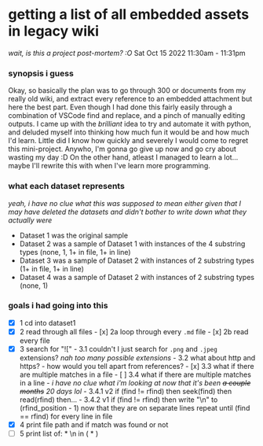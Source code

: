 # getting a list of all embedded assets in legacy wiki
*wait, is this a project post-mortem? :O*
Sat Oct 15 2022 11:30am - 11:31pm

### synopsis i guess
Okay, so basically the plan was to go through 300 or documents from my really old wiki, and extract every reference to an embedded attachment but here the best part. 
Even though I had done this fairly easily through a combination of VSCode find and replace, and a pinch of manually editing outputs. 
I came up with the *brilliant* idea to try and automate it with python, and deluded myself into thinking how much fun it would be and how much I'd learn.
Little did I know how quickly and severely I would come to regret this mini-project. Anywho, I'm gonna go give up now and go cry about wasting my day :D 
On the other hand, atleast I managed to learn a lot... maybe I'll rewrite this with when I've learn more programming. 

### what each dataset represents
*yeah, i have no clue what this was supposed to mean either given that I may have deleted the datasets and didn't bother to write down what they actually were*
- Dataset 1 was the original sample
- Dataset 2 was a sample of Dataset 1 with instances of the 4 substring types (none, 1, 1+ in file, 1+ in line)
- Dataset 3 was a sample of Dataset 2 with instances of 2 substring types (1+ in file, 1+ in line)
- Dataset 4 was a sample of Dataset 2 with instances of 2 substring types (none, 1)

### goals i had going into this
- [x] 1 cd into dataset1
- [x] 2 read through all files
      - [x] 2a loop through every `.md` file
      - [x] 2b read every file
- [x] 3 search for "!["
      - 3.1 couldn't I just search for `.png` and `.jpeg` extensions? *nah too many possible extensions*
      - 3.2 what about http and https? - how would you tell apart from references?
      - [x] 3.3 what if there are multiple matches in a file
      - [ ] 3.4 what if there are multiple matches in a line
              - *i have no clue what i'm looking at now that it's been ~~a couple months~~ 20 days lol*
              - 3.4.1 v2 if (find != rfind) then seek(find) then read(rfind) then...
              - 3.4.2 v1 if (find != rfind) then write "\n" to (rfind_position - 1) now that they are on separate lines repeat until (find == rfind) for every line in file
- [x] 4 print file path and if match was found or not
- [ ] 5 print list of: * \n in ( * )
